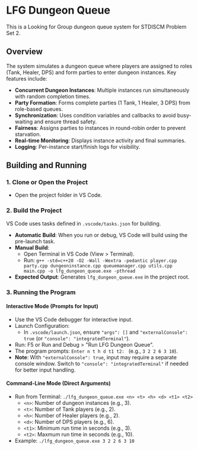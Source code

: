 # LFG Dungeon Queue

This is a Looking for Group dungeon queue system for STDISCM Problem Set 2.

## Overview

The system simulates a dungeon queue where players are assigned to roles (Tank, Healer, DPS) and form parties to enter dungeon instances. Key features include:

- **Concurrent Dungeon Instances**: Multiple instances run simultaneously with random completion times.
- **Party Formation**: Forms complete parties (1 Tank, 1 Healer, 3 DPS) from role-based queues.
- **Synchronization**: Uses condition variables and callbacks to avoid busy-waiting and ensure thread safety.
- **Fairness**: Assigns parties to instances in round-robin order to prevent starvation.
- **Real-time Monitoring**: Displays instance activity and final summaries.
- **Logging**: Per-instance start/finish logs for visibility.

## Building and Running

### 1. Clone or Open the Project
- Open the project folder in VS Code.

### 2. Build the Project
VS Code uses tasks defined in `.vscode/tasks.json` for building.

- **Automatic Build**: When you run or debug, VS Code will build using the pre-launch task.
- **Manual Build**:
  - Open Terminal in VS Code (View > Terminal).
  - Run: `g++ -std=c++20 -O2 -Wall -Wextra -pedantic player.cpp party.cpp dungeoninstance.cpp queuemanager.cpp utils.cpp main.cpp -o lfg_dungeon_queue.exe -pthread`
- **Expected Output**: Generates `lfg_dungeon_queue.exe` in the project root.

### 3. Running the Program

#### Interactive Mode (Prompts for Input)
- Use the VS Code debugger for interactive input.
- Launch Configuration:
  - In `.vscode/launch.json`, ensure `"args": []` and `"externalConsole": true` (or `"console": "integratedTerminal"`).
- Run: F5 or Run and Debug > "Run LFG Dungeon Queue".
- The program prompts: `Enter n t h d t1 t2: ` (e.g., `3 2 2 6 3 10`).
- **Note**: With `"externalConsole": true`, input may require a separate console window. Switch to `"console": "integratedTerminal"` if needed for better input handling.

#### Command-Line Mode (Direct Arguments)
- Run from Terminal: `./lfg_dungeon_queue.exe <n> <t> <h> <d> <t1> <t2>`
  - `<n>`: Number of dungeon instances (e.g., 3).
  - `<t>`: Number of Tank players (e.g., 2).
  - `<h>`: Number of Healer players (e.g., 2).
  - `<d>`: Number of DPS players (e.g., 6).
  - `<t1>`: Minimum run time in seconds (e.g., 3).
  - `<t2>`: Maxmum run time in seconds (e.g., 10).
- Example: `./lfg_dungeon_queue.exe 3 2 2 6 3 10`